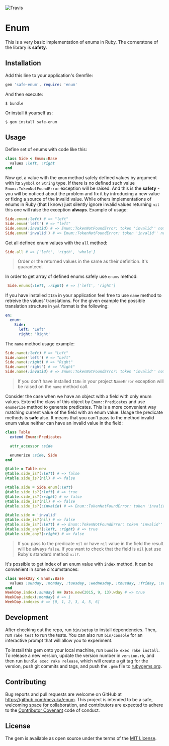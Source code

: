 ![Travis](https://travis-ci.org/mezuka/enum.svg)
# Enum

This is a very basic implementation of enums in Ruby. The cornerstone of the library is **safety**.

## Installation

Add this line to your application's Gemfile:

```ruby
gem 'safe-enum', require: 'enum'
```

And then execute:

    $ bundle

Or install it yourself as:

    $ gem install safe-enum

## Usage

Define set of enums with code like this:
```ruby
class Side < Enum::Base
  values :left, :right
end
```

Now get a value with the `enum` method safely defined values by argument with its `Symbol` or `String` type. If there is no defined such value `Enum::TokenNotFoundError` exception will be raised. And this is the **safety** - you will be noticed about the problem and fix it by introducing a new value or fixing a source of the invalid value. While others implementations of enums in Ruby (that I know) just silently ignore invalid values returning `nil` this one will raise the exception **always**. Example of usage:

```ruby
Side.enum(:left) # => "left"
Side.enum('left') # => "left"
Side.enum(:invalid) # => Enum::TokenNotFoundError: token 'invalid'' not found in the enum Side
Side.enum('invalid') # => Enum::TokenNotFoundError: token 'invalid'' not found in the enum Side
```

Get all defined enum values with the `all` method:

```ruby
Side.all # => ['left', 'rigth', 'whole']
```

> Order or the returned values in the same as their definition. It's guaranteed.

In order to get array of defined enums safely use `enums` method:

```ruby
 Side.enums(:left, :right) # => ['left', 'right']
```

If you have installed `I18n` in your application feel free to use `name` method to retreive the values' translations. For the given example the possible translation structure in `yml` format is the following:

```yml
en:
  enum:
    Side:
      left: 'Left'
      right: 'Right'
```

The `name` method usage example:

```ruby
Side.name(:left) # => "Left"
Side.name('left') # => "Left"
Side.name(:right) # => "Right"
Side.name('right') # => "Right"
Side.name(:invalid) # => Enum::TokenNotFoundError: token 'invalid'' not found in the enum Side
```

> If you don't have installed `I18n` in your project `NameError` exception will be raised on the `name` method call.

Consider the case when we have an object with a field with only enum values. Extend the class of this object by `Enum::Predicates` and use `enumerize` method to generate predicates. This is a more convenient way matching current value of the field with an enum value. Usage the predicate methods is **safe** also. It means that you can't pass to the method invalid enum value neither can have an invalid value in the field:

```ruby
class Table
  extend Enum::Predicates

  attr_accessor :side

  enumerize :side, Side
end

@table = Table.new
@table.side_is?(:left) # => false
@table.side_is?(nil) # => false

@table.side = Side.enum(:left)
@table.side_is?(:left) # => true
@table.side_is?(:right) # => false
@table.side_is?(nil) # => false
@table.side_is?(:invalid) # => Enum::TokenNotFoundError: token 'invalid'' not found in the enum Side

@table.side = 'invalid'
@table.side_is?(nil) # => false
@table.side_is?(:left) # => Enum::TokenNotFoundError: token 'invalid'' not found in the enum Side
@table.side_any?(:left, :right) # => true
@table.side_any?(:right) # => false
```
> If you pass to the predicate `nil` or have `nil` value in the field the result will be always `false`. If you want to check that the field is `nil` just use Ruby's standard method `nil?`.

It's possible to get index of an enum value with `index` method. It can be convenient in some circumstances:

```ruby
class WeekDay < Enum::Base
  values :sunday, :monday, :tuesday, :wednesday, :thusday, :friday, :saturday
end
WeekDay.index(:sunday) == Date.new(2015, 9, 13).wday # => true
WeekDay.index(:monday) # => 1
WeekDay.indexes # => [0, 1, 2, 3, 4, 5, 6]
```

## Development

After checking out the repo, run `bin/setup` to install dependencies. Then, run `rake test` to run the tests. You can also run `bin/console` for an interactive prompt that will allow you to experiment.

To install this gem onto your local machine, run `bundle exec rake install`. To release a new version, update the version number in `version.rb`, and then run `bundle exec rake release`, which will create a git tag for the version, push git commits and tags, and push the `.gem` file to [rubygems.org](https://rubygems.org).

## Contributing

Bug reports and pull requests are welcome on GitHub at https://github.com/mezuka/enum. This project is intended to be a safe, welcoming space for collaboration, and contributors are expected to adhere to the [Contributor Covenant](contributor-covenant.org) code of conduct.


## License

The gem is available as open source under the terms of the [MIT License](http://opensource.org/licenses/MIT).

